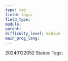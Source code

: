 ```yaml
---
type: tag
field: logic
field_type: 
module: 
parent: 
difficulty_level: medium
main_prog_lang:
---
```

20240122052
Status: 
Tags:
